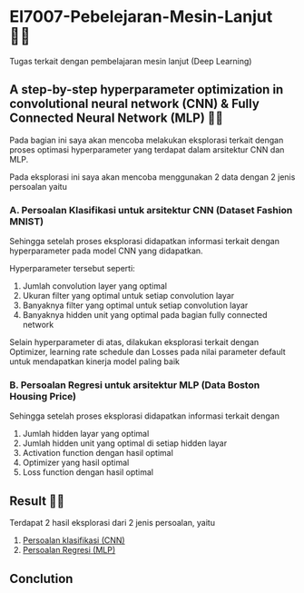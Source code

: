 # EI7007-Pebelejaran-Mesin-Lanjut :technologist:
Tugas terkait dengan pembelajaran mesin lanjut (Deep Learning)

## A step-by-step hyperparameter optimization in convolutional neural network (CNN) & Fully Connected Neural Network (MLP) :scientist:

Pada bagian ini saya akan mencoba melakukan eksplorasi terkait dengan proses optimasi hyperparameter yang terdapat dalam arsitektur CNN dan MLP. 

Pada eksplorasi ini saya akan mencoba menggunakan 2 data dengan 2 jenis persoalan yaitu 
### A. Persoalan Klasifikasi untuk arsitektur CNN (Dataset Fashion MNIST)
Sehingga setelah proses eksplorasi didapatkan informasi terkait dengan hyperparameter pada model CNN yang didapatkan. 

Hyperparameter tersebut seperti:
1. Jumlah convolution layer yang optimal
2. Ukuran filter yang optimal untuk setiap convolution layar
3. Banyaknya filter yang optimal untuk setiap convolution layar
4. Banyaknya hidden unit yang optimal pada bagian fully connected network

Selain hyperparameter di atas, dilakukan eksplorasi terkait dengan Optimizer, learning rate schedule dan Losses pada nilai parameter default untuk mendapatkan kinerja model paling baik

### B. Persoalan Regresi untuk arsitektur MLP (Data Boston Housing Price)

Sehingga setelah proses eksplorasi didapatkan informasi terkait dengan
1. Jumlah hidden layar yang optimal
2. Jumlah hidden unit yang optimal di setiap hidden layar
3. Activation function dengan hasil optimal 
4. Optimizer yang hasil optimal
5. Loss function dengan hasil optimal


## Result :man_technologist:
Terdapat 2 hasil eksplorasi dari 2 jenis persoalan, yaitu
1. [Persoalan klasifikasi (CNN)]()
2. [Persoalan Regresi (MLP)]()

## Conclution
